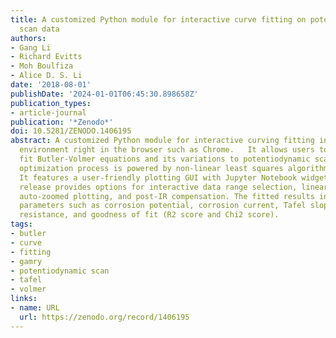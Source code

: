 ```yaml
---
title: A customized Python module for interactive curve fitting on potentiodynamic
  scan data
authors:
- Gang Li
- Richard Evitts
- Moh Boulfiza
- Alice D. S. Li
date: '2018-08-01'
publishDate: '2024-01-01T06:45:30.898658Z'
publication_types:
- article-journal
publication: '*Zenodo*'
doi: 10.5281/ZENODO.1406195
abstract: A customized Python module for interactive curving fitting in Jupyter Notebook
  environment right in the browser such as Chrome.   It allows users to interactively
  fit Butler-Volmer equations and its variations to potentiodynamic scan curves. The
  optimization process is powered by non-linear least squares algorithms from Scipy.
  It features a user-friendly plotting GUI with Jupyter Notebook widgets. This current
  release provides options for interactive data range selection, linear/log axis switching,
  auto-zoomed plotting, and post-IR compensation. The fitted results include corrosion
  parameters such as corrosion potential, corrosion current, Tafel slopes, polarization
  resistance, and goodness of fit (R2 score and Chi2 score).
tags:
- butler
- curve
- fitting
- gamry
- potentiodynamic scan
- tafel
- volmer
links:
- name: URL
  url: https://zenodo.org/record/1406195
---
```

